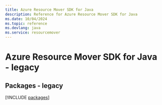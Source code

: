 ```yaml
---
title: Azure Resource Mover SDK for Java
description: Reference for Azure Resource Mover SDK for Java
ms.date: 10/04/2024
ms.topic: reference
ms.devlang: java
ms.service: resourcemover
---
```

# Azure Resource Mover SDK for Java - legacy
## Packages - legacy
[!INCLUDE [packages](resource-mover-index.md)]